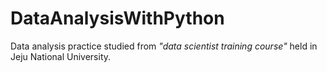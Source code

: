 # DataAnalysisWithPython
Data analysis practice studied from _"data scientist training course"_ held in Jeju National University.
